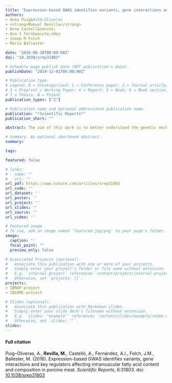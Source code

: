 ```yaml
---
title: "Expression-based GWAS identifies variants, gene interactions and key regulators affecting intramuscular fatty acid content and composition in porcine meat"
authors:
- Anna Puig&#150;Oliveras
- <strong>Manuel Revilla</strong>
- Anna Castell&oacute;
- Ana I Fern&aacute;ndez
- Josep M Folch
- Maria Ballester

date: "2016-08-18T00:00:00Z"
doi: "10.1038/srep31803"

# Schedule page publish date (NOT publication's date).
publishDate: "2019-12-01T00:00:00Z"

# Publication type.
# Legend: 0 = Uncategorized; 1 = Conference paper; 2 = Journal article;
# 3 = Preprint / Working Paper; 4 = Report; 5 = Book; 6 = Book section;
# 7 = Thesis; 8 = Patent
publication_types: ["2"]

# Publication name and optional abbreviated publication name.
publication: "*Scientific Reports*"
publication_short: ""

abstract: The aim of this work is to better understand the genetic mechanisms determining two complex traits affecting porcine meat quality&#58; intramuscular fat (IMF) content and its fatty acid (FA) composition. With this purpose, expression Genome&#150;Wide Association Study (eGWAS) of 45 lipid&#150;related genes associated with meat quality traits in swine muscle (<i>Longissimus dorsi</i>) of 114 Iberian x Landrace backcross animals was performed. The eGWAS identified 241 SNPs associated with 11 genes&#58; <i>ACSM5, CROT, FABP3, FOS, HIF1AN, IGF2, MGLL, NCOA1, PIK3R1, PLA2G12A</i> and <i>PPARA</i>. Three expression Quantitative Trait Loci (eQTLs) for <i>IGF2, ACSM5</i> and <i>MGLL</i> were identified, showing <i>cis</i>&#150;acting effects, whereas 16 eQTLs had <i>trans</i> regulatory effects. A polymorphism in the <i>ACSM5</i> promoter region associated with its expression was identified. In addition, strong candidate genes regulating <i>ACSM5, FOS, PPARA, PIK3R1, PLA2G12A</i> and <i>HIF1AN</i> gene expression were also seen. Notably, the analysis highlighted the NR3C1 transcription factor as a strong candidate gene involved in the regulation of the 45 genes analysed. Finally, the <i>IGF2, MGLL, MC2R, ARHGAP6,</i> and <i>NR3C1</i> genes were identified as potential regulators co&#150;localizing within QTLs for fatness and growth traits in the IBMAP population. The results obtained increase our knowledge in the functional regulatory mechanisms involved in these complex traits.

# Summary. An optional shortened abstract.
summary: 

tags:

featured: false

# links:
# - name: ""
#   url: ""
url_pdf: https://www.nature.com/articles/srep31803
url_code: ''
url_dataset: ''
url_poster: ''
url_project: ''
url_slides: ''
url_source: ''
url_video: ''

# Featured image
# To use, add an image named `featured.jpg/png` to your page's folder. 
image:
  caption: ''
  focal_point: ""
  preview_only: false

# Associated Projects (optional).
#   Associate this publication with one or more of your projects.
#   Simply enter your project's folder or file name without extension.
#   E.g. `internal-project` references `content/project/internal-project/index.md`.
#   Otherwise, set `projects: []`.
projects: 
- IBMAP-project
- IBIOME-project

# Slides (optional).
#   Associate this publication with Markdown slides.
#   Simply enter your slide deck's filename without extension.
#   E.g. `slides: "example"` references `content/slides/example/index.md`.
#   Otherwise, set `slides: ""`.
slides: 
---
```


<div class="article-style">
  <h4 id=full-citation">Full citation</h4>
<p>
  Puig&#150;Oliveras, A., <strong>Revilla, M.</strong>, Castell&oacute;, A., Fern&aacute;ndez, A.I., Folch, J.M., Ballester, M. (2016). Expression-based GWAS identifies variants, gene interactions and key regulators affecting intramuscular fatty acid content and composition in porcine meat. <em>Scientific Reports</em>, 6:31803. doi: <a href="https://doi.org/10.1038/srep31803" target="_blank">10.1038/srep31803</a>  
  </p>
</div>
